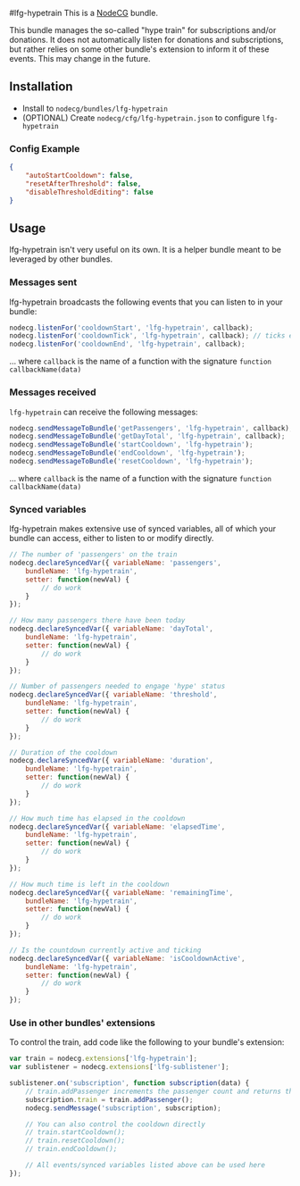#lfg-hypetrain
This is a [NodeCG](http://github.com/nodecg/nodecg) bundle.

This bundle manages the so-called "hype train" for subscriptions and/or donations.
It does not automatically listen for donations and subscriptions, but rather relies on some other bundle's extension to inform it of these events. This may change in the future.


## Installation
- Install to `nodecg/bundles/lfg-hypetrain`
- (OPTIONAL) Create `nodecg/cfg/lfg-hypetrain.json` to configure `lfg-hypetrain`

### Config Example
```json
{
    "autoStartCooldown": false,
    "resetAfterThreshold": false,
    "disableThresholdEditing": false
}
```

## Usage
lfg-hypetrain isn't very useful on its own. It is a helper bundle meant to be leveraged by other bundles.

### Messages sent
lfg-hypetrain broadcasts the following events that you can listen to in your bundle:
```javascript
nodecg.listenFor('cooldownStart', 'lfg-hypetrain', callback);
nodecg.listenFor('cooldownTick', 'lfg-hypetrain', callback); // ticks every second with the elapsedTime and remainingTime
nodecg.listenFor('cooldownEnd', 'lfg-hypetrain', callback);
```
... where `callback` is the name of a function with the signature `function callbackName(data)`

### Messages received
`lfg-hypetrain` can receive the following messages:
```javascript
nodecg.sendMessageToBundle('getPassengers', 'lfg-hypetrain', callback);
nodecg.sendMessageToBundle('getDayTotal', 'lfg-hypetrain', callback);
nodecg.sendMessageToBundle('startCooldown', 'lfg-hypetrain');
nodecg.sendMessageToBundle('endCooldown', 'lfg-hypetrain');
nodecg.sendMessageToBundle('resetCooldown', 'lfg-hypetrain');
```
... where `callback` is the name of a function with the signature `function callbackName(data)`

### Synced variables
lfg-hypetrain makes extensive use of synced variables, all of which your bundle can access, either to listen to
or modify directly.
```javascript
// The number of 'passengers' on the train
nodecg.declareSyncedVar({ variableName: 'passengers',
    bundleName: 'lfg-hypetrain',
    setter: function(newVal) {
        // do work
    }
});

// How many passengers there have been today
nodecg.declareSyncedVar({ variableName: 'dayTotal',
    bundleName: 'lfg-hypetrain',
    setter: function(newVal) {
        // do work
    }
});

// Number of passengers needed to engage 'hype' status
nodecg.declareSyncedVar({ variableName: 'threshold',
    bundleName: 'lfg-hypetrain',
    setter: function(newVal) {
        // do work
    }
});

// Duration of the cooldown
nodecg.declareSyncedVar({ variableName: 'duration',
    bundleName: 'lfg-hypetrain',
    setter: function(newVal) {
        // do work
    }
});

// How much time has elapsed in the cooldown
nodecg.declareSyncedVar({ variableName: 'elapsedTime',
    bundleName: 'lfg-hypetrain',
    setter: function(newVal) {
        // do work
    }
});

// How much time is left in the cooldown
nodecg.declareSyncedVar({ variableName: 'remainingTime',
    bundleName: 'lfg-hypetrain',
    setter: function(newVal) {
        // do work
    }
});

// Is the countdown currently active and ticking
nodecg.declareSyncedVar({ variableName: 'isCooldownActive',
    bundleName: 'lfg-hypetrain',
    setter: function(newVal) {
        // do work
    }
});
```

### Use in other bundles' extensions
To control the train, add code like the following to your bundle's extension:
```javascript
var train = nodecg.extensions['lfg-hypetrain'];
var sublistener = nodecg.extensions['lfg-sublistener'];

sublistener.on('subscription', function subscription(data) {
    // train.addPassenger increments the passenger count and returns the current state of the train
    subscription.train = train.addPassenger();
    nodecg.sendMessage('subscription', subscription);

    // You can also control the cooldown directly
    // train.startCooldown();
    // train.resetCooldown();
    // train.endCooldown();

    // All events/synced variables listed above can be used here
});
```

